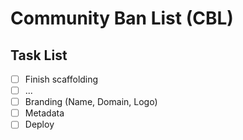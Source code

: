 # Community Ban List (CBL)

## Task List

- [ ] Finish scaffolding
- [ ] ...
- [ ] Branding (Name, Domain, Logo)
- [ ] Metadata
- [ ] Deploy
